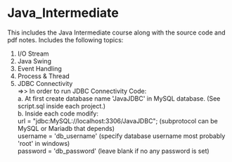 # Java_Intermediate
This includes the Java Intermediate course along with the source code and pdf notes.
Includes the following topics:
  1. I/O Stream
  2. Java Swing
  3. Event Handling
  4. Process & Thread
  5. JDBC Connectivity\
      =>> In order to run JDBC Connectivity Code:\
            a. At first create database name 'JavaJDBC' in MySQL database. (See script.sql inside each project.)\
            b. Inside each code modify:\
                    url = "jdbc:MySQL://localhost:3306/JavaJDBC"; (subprotocol can be MySQL or Mariadb that depends)\
                    username = 'db_username' (specify database username most probably 'root' in windows)\
                    password = 'db_password' (leave blank if no any password is set)
